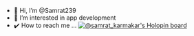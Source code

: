 - 👋 Hi, I’m @Samrat239
- 👀 I’m interested in app development
- ✔️ How to reach me ...
[![@samrat_karmakar's Holopin board](https://holopin.me/samrat_karmakar)](https://holopin.io/@samrat_karmakar)

<!---
Samrat239/Samrat239 is a ✨ special ✨ repository because its `README.md` (this file) appears on your GitHub profile.
You can click the Preview link to take a look at your changes.
--->
